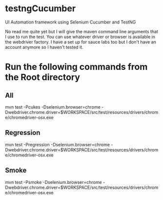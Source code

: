 # testngCucumber
UI Automation framework using Selenium Cucumber and TestNG

No read me quite yet but I will give the maven command line arguments that I use to run the test. You can use whatever driver
or browser is available in the webdriver factory. I have a set up for sauce labs too but I don't have an account anymore
so I haven't tested it.

# Run the following commands from the Root directory

## All

mvn test -Pcukes -Dselenium.browser=chrome 
-Dwebdriver.chrome.driver=$WORKSPACE/src/test/resources/drivers/chrome/chromedriver-osx.exe

## Regression

mvn test -Pregression -Dselenium.browser=chrome 
-Dwebdriver.chrome.driver=$WORKSPACE/src/test/resources/drivers/chrome/chromedriver-osx.exe

## Smoke

mvn test -Psmoke -Dselenium.browser=chrome 
-Dwebdriver.chrome.driver=$WORKSPACE/src/test/resources/drivers/chrome/chromedriver-osx.exe
